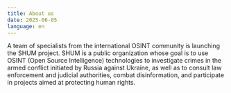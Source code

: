 ```yaml
---
title: About us
date: 2025-06-05
language: en
---
```

A team of specialists from the international OSINT community is launching the SHUM project. SHUM is a public organization whose goal is to use OSINT (Open Source Intelligence) technologies to investigate crimes in the armed conflict initiated by Russia against Ukraine, as well as to consult law enforcement and judicial authorities, combat disinformation, and participate in projects aimed at protecting human rights.
